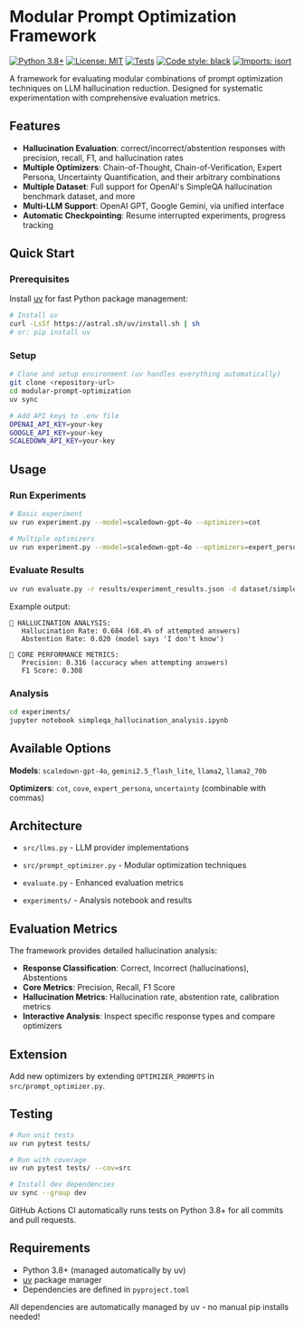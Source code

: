 # Modular Prompt Optimization Framework

[![Python 3.8+](https://img.shields.io/badge/python-3.8+-blue.svg)](https://www.python.org/downloads/)
[![License: MIT](https://img.shields.io/badge/License-MIT-yellow.svg)](https://opensource.org/licenses/MIT)
[![Tests](https://img.shields.io/badge/tests-pytest-green.svg)](https://docs.pytest.org/)
[![Code style: black](https://img.shields.io/badge/code%20style-black-000000.svg)](https://github.com/psf/black)
[![Imports: isort](https://img.shields.io/badge/%20imports-isort-%231674b1?style=flat&labelColor=ef8336)](https://pycqa.github.io/isort/)

A framework for evaluating modular combinations of prompt optimization techniques on LLM hallucination reduction. Designed for systematic experimentation with comprehensive evaluation metrics.

## Features

- **Hallucination Evaluation**: correct/incorrect/abstention responses with precision, recall, F1, and hallucination rates
- **Multiple Optimizers**: Chain-of-Thought, Chain-of-Verification, Expert Persona, Uncertainty Quantification, and their arbitrary combinations
- **Multiple Dataset**: Full support for OpenAI's SimpleQA hallucination benchmark dataset, and more
- **Multi-LLM Support**: OpenAI GPT, Google Gemini, via unified interface
- **Automatic Checkpointing**: Resume interrupted experiments, progress tracking

## Quick Start

### Prerequisites
Install [uv](https://docs.astral.sh/uv/getting-started/installation/) for fast Python package management:
```bash
# Install uv
curl -LsSf https://astral.sh/uv/install.sh | sh
# or: pip install uv
```

### Setup
```bash
# Clone and setup environment (uv handles everything automatically)
git clone <repository-url>
cd modular-prompt-optimization
uv sync

# Add API keys to .env file
OPENAI_API_KEY=your-key
GOOGLE_API_KEY=your-key  
SCALEDOWN_API_KEY=your-key
```

## Usage

### Run Experiments
```bash
# Basic experiment
uv run experiment.py --model=scaledown-gpt-4o --optimizers=cot

# Multiple optimizers
uv run experiment.py --model=scaledown-gpt-4o --optimizers=expert_persona,cot
```

### Evaluate Results
```bash
uv run evaluate.py -r results/experiment_results.json -d dataset/simpleqa.json
```

Example output:
```
🚨 HALLUCINATION ANALYSIS:
   Hallucination Rate: 0.684 (68.4% of attempted answers)
   Abstention Rate: 0.020 (model says 'I don't know')
   
🎯 CORE PERFORMANCE METRICS:
   Precision: 0.316 (accuracy when attempting answers)
   F1 Score: 0.308
```

### Analysis
```bash
cd experiments/
jupyter notebook simpleqa_hallucination_analysis.ipynb
```

## Available Options

**Models**: `scaledown-gpt-4o`, `gemini2.5_flash_lite`, `llama2`, `llama2_70b`


**Optimizers**: `cot`, `cove`, `expert_persona`, `uncertainty` (combinable with commas)

## Architecture

- `src/llms.py` - LLM provider implementations
  
- `src/prompt_optimizer.py` - Modular optimization techniques
- `evaluate.py` - Enhanced evaluation metrics
- `experiments/` - Analysis notebook and results

## Evaluation Metrics

The framework provides detailed hallucination analysis:

- **Response Classification**: Correct, Incorrect (hallucinations), Abstentions
- **Core Metrics**: Precision, Recall, F1 Score
- **Hallucination Metrics**: Hallucination rate, abstention rate, calibration metrics
- **Interactive Analysis**: Inspect specific response types and compare optimizers

## Extension

Add new optimizers by extending `OPTIMIZER_PROMPTS` in `src/prompt_optimizer.py`.

## Testing

```bash
# Run unit tests
uv run pytest tests/

# Run with coverage
uv run pytest tests/ --cov=src

# Install dev dependencies
uv sync --group dev
```

GitHub Actions CI automatically runs tests on Python 3.8+ for all commits and pull requests.

## Requirements

- Python 3.8+ (managed automatically by uv)
- [uv](https://docs.astral.sh/uv/) package manager
- Dependencies are defined in `pyproject.toml`

All dependencies are automatically managed by uv - no manual pip installs needed!